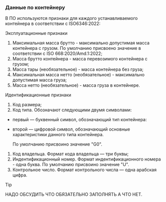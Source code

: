 ### Данные по контейнеру
В ПО используются признаки для каждого устанавливаемого контейнера в соответствии с ISO6346:2022:

Эксплуатационные признаки

1. Максимальная масса брутто - максимально допустимая масса контейнера с грузом. По умолчанию присвоено значение в соответствии с ISO 668:2020/Amd.1:2022;
2. Масса брутто контейнера - масса перевозимого контейнера с грузом;
3. Масса тары (необязательное) - масса контейнера без груза;
4. Максимальная масса нетто (необязательное) - максимально допустимая масса груза;
5. Масса нетто (необязательное) - масса груза в контейнере.

Идентификационные признаки

1. Код размера;
2. Код типа. Обозначают следующими двумя символами:
- первый — буквенный символ, обозначающий тип контейнера:
- второй — цифровой символ, обозначающий основные характеристики данного типа контейнера. 
   
   По умолчанию присвоино значение "G0". 
1. Код владельца. Формат кода владельца — три буквы;
2. Индентификационный номер. Формат индентификационного номера - одна буква. По умолчанию присвоино значение "U". 
3. Контрольное число. Формат контрольного числа — одна арабская цифра. 
> [!TIP]
> НАДО ОБСУДИТЬ ЧТО ОБЯЗАТЕЛЬНО ЗАПОЛНЯТЬ А ЧТО НЕТ.
